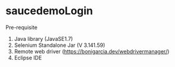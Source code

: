 # saucedemoLogin

Pre-requisite
1. Java library (JavaSE1.7)
2. Selenium Standalone Jar (V 3.141.59)
3. Remote web driver (https://bonigarcia.dev/webdrivermanager/)
4. Eclipse IDE
